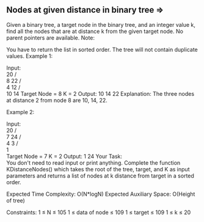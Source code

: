 Nodes at given distance in binary tree  =>
--------------------------------------


Given a binary tree, a target node in the binary tree, and an integer value k, find all the nodes that are at distance k from the given target node. No parent pointers are available.
Note:

You have to return the list in sorted order.
The tree will not contain duplicate values.
Example 1:

Input:      
          20
        /    \
      8       22 
    /   \
   4    12 
       /   \
      10    14
Target Node = 8
K = 2
Output: 10 14 22
Explanation: The three nodes at distance 2
from node 8 are 10, 14, 22.

Example 2:

Input:      
         20
       /    \
      7      24
    /   \
   4     3
        /  
       1    
Target Node = 7
K = 2
Output: 1 24
Your Task:  
You don't need to read input or print anything. Complete the function KDistanceNodes() which takes the root of the tree, target, and K as input parameters and returns a list of nodes at k distance from target in a sorted order.

Expected Time Complexity: O(N*logN)
Expected Auxiliary Space: O(Height of tree)

Constraints:
1 ≤ N ≤ 105
1 ≤ data of node ≤ 109
1 ≤ target ≤ 109
1 ≤ k ≤ 20

